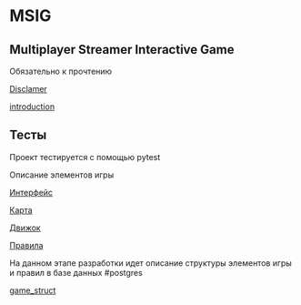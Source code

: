 # MSIG

## Multiplayer Streamer Interactive Game


Обязательно к прочтению 

[Disclamer](readme/Disclamer.md)

[introduction](readme/introduction.md)

## Тесты

Проект тестируется с помощью pytest

Описание элементов игры

[Интерфейс](/readme/Интерфейс)

[Карта](/readme/Карта)

[Движок](/readme/Движок)

[Правила](/readme/Правила)

На данном этапе разработки идет описание структуры элементов игры и правил в базе данных #postgres

[game_struct](/readme/game_struct)